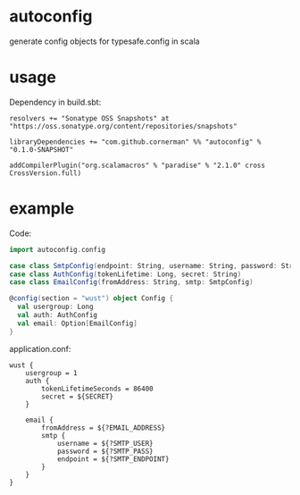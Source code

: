 # autoconfig

generate config objects for typesafe.config in scala

# usage

Dependency in build.sbt:
```
resolvers += "Sonatype OSS Snapshots" at "https://oss.sonatype.org/content/repositories/snapshots"

libraryDependencies += "com.github.cornerman" %% "autoconfig" % "0.1.0-SNAPSHOT"

addCompilerPlugin("org.scalamacros" % "paradise" % "2.1.0" cross CrossVersion.full)
```

# example

Code:

```scala
import autoconfig.config

case class SmtpConfig(endpoint: String, username: String, password: String)
case class AuthConfig(tokenLifetime: Long, secret: String)
case class EmailConfig(fromAddress: String, smtp: SmtpConfig)

@config(section = "wust") object Config {
  val usergroup: Long
  val auth: AuthConfig
  val email: Option[EmailConfig]
}
```

application.conf:

```
wust {
    usergroup = 1
    auth {
        tokenLifetimeSeconds = 86400
        secret = ${SECRET}
    }

    email {
        fromAddress = ${?EMAIL_ADDRESS}
        smtp {
            username = ${?SMTP_USER}
            password = ${?SMTP_PASS}
            endpoint = ${?SMTP_ENDPOINT}
        }
    }
}
```
